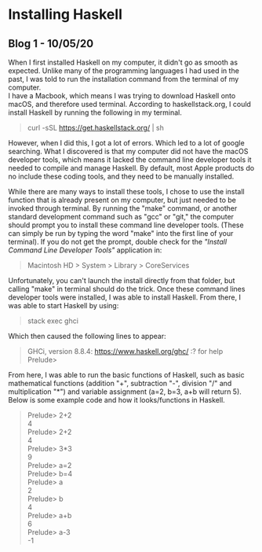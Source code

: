 # Installing Haskell
## Blog 1 - 10/05/20

When I first installed Haskell on my computer, it didn't go as smooth as expected. Unlike many of the programming languages I had used in the past, I was told to run the installation command from the terminal of my computer.  
I have a Macbook, which means I was trying to download Haskell onto macOS, and therefore used terminal. According to haskellstack.org, I could install Haskell by running the following in my terminal.

>curl -sSL https://get.haskellstack.org/ | sh

However, when I did this, I got a lot of errors. Which led to a lot of google searching. What I discovered is that my computer did not have the macOS developer tools, which means it lacked the command line developer tools it needed to compile and manage Haskell. By default, most Apple products do no include these coding tools, and they need to be manually installed.

While there are many ways to install these tools, I chose to use the install function that is already present on my computer, but just needed to be invoked through terminal. By running the "make" command, or another standard development command such as "gcc" or "git," the computer should prompt you to install these command line developer tools. (These can simply be run by typing the word "make" into the first line of your terminal). If you do not get the prompt, double check for the *"Install Command Line Developer Tools"* application in:

>Macintosh HD > System > Library > CoreServices

Unfortunately, you can't launch the install directly from that folder, but calling "make" in terminal should do the trick. Once these command lines developer tools were installed, I was able to install Haskell. From there, I was able to start Haskell by using:

>stack exec ghci

Which then caused the following lines to appear:

>GHCi, version 8.8.4: https://www.haskell.org/ghc/  :? for help  
>Prelude>

From here, I was able to run the basic functions of Haskell, such as basic mathematical functions (addition "+", subtraction "-", division "/" and multiplication "\*") and variable assignment (a=2, b=3, a+b will return 5).
Below is some example code and how it looks/functions in Haskell.

>Prelude> 2+2  
>4  
>Prelude> 2+2  
>4  
>Prelude> 3*3  
>9  
>Prelude> a=2  
>Prelude> b=4  
>Prelude> a  
>2  
>Prelude> b  
>4  
>Prelude> a+b  
>6  
>Prelude> a-3  
>-1
